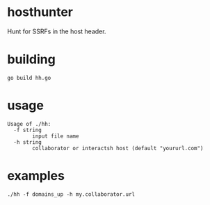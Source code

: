 # hosthunter

Hunt for SSRFs in the host header.

# building

```
go build hh.go
```

# usage

```
Usage of ./hh:
  -f string
    	input file name
  -h string
    	collaborator or interactsh host (default "yoururl.com")
```

# examples

```
./hh -f domains_up -h my.collaborator.url 
```

